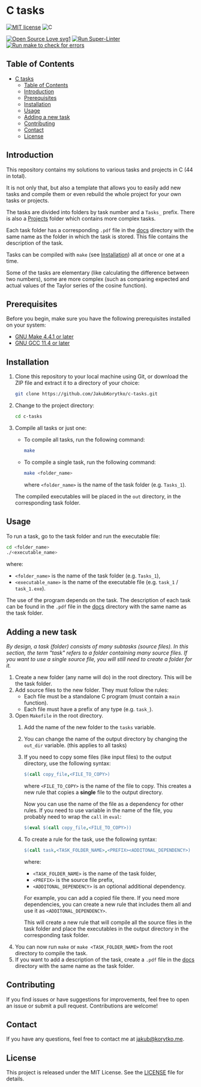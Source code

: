 # C tasks

[![MIT license](https://img.shields.io/badge/License-MIT-blue.svg?style=for-the-badge)](LICENSE)
![C](https://img.shields.io/badge/c-%2300599C.svg?style=for-the-badge&logo=c&logoColor=white)

[![Open Source Love svg1](https://badges.frapsoft.com/os/v1/open-source.svg?v=103)](https://github.com/ellerbrock/open-source-badges/)
[![Run Super-Linter](https://github.com/JakubKorytko/c-tasks/actions/workflows/super-linter.yml/badge.svg?branch=0.1.0)](https://github.com/JakubKorytko/c-tasks/actions/workflows/super-linter.yml?branch=0.1.0)
[![Run make to check for errors](https://github.com/JakubKorytko/c-tasks/actions/workflows/make.yml/badge.svg?branch=0.1.0)](https://github.com/JakubKorytko/c-tasks/actions/workflows/make.yml?branch=0.1.0)

## Table of Contents

- [C tasks](#c-tasks)
  - [Table of Contents](#table-of-contents)
  - [Introduction](#introduction)
  - [Prerequisites](#prerequisites)
  - [Installation](#installation)
  - [Usage](#usage)
  - [Adding a new task](#adding-a-new-task)
  - [Contributing](#contributing)
  - [Contact](#contact)
  - [License](#license)

## Introduction

This repository contains my solutions to various tasks and projects in C (44 in total).

It is not only that,
but also a template that allows you to easily add new tasks and compile them
or even rebuild the whole project for your own tasks or projects.

The tasks are divided into folders by task number and a `Tasks_` prefix.
There is also a [Projects](./Projects/) folder which contains more complex tasks.

Each task folder has a corresponding `.pdf` file in the [docs](./docs/) directory
with the same name as the folder in which the task is stored.
This file contains the description of the task.

Tasks can be compiled with `make` (see [Installation](#installation))
all at once or one at a time.

Some of the tasks are elementary
(like calculating the difference between two numbers),
some are more complex
(such as comparing expected and actual values of the Taylor series of the cosine function).

## Prerequisites

Before you begin, make sure you have the following prerequisites installed on your system:

- [GNU Make 4.4.1 or later](https://www.gnu.org/software/make/)
- [GNU GCC 11.4 or later](https://gcc.gnu.org)

## Installation

1. Clone this repository to your local machine using Git,
or download the ZIP file and extract it to a directory of your choice:

    ```bash
    git clone https://github.com/JakubKorytko/c-tasks.git
    ```

1. Change to the project directory:

    ```bash
    cd c-tasks
    ```

1. Compile all tasks or just one:

    - To compile all tasks, run the following command:

        ```bash
        make
        ```

    - To compile a single task, run the following command:

        ```bash
        make <folder_name>
        ```

        where `<folder_name>` is the name of the task folder (e.g. `Tasks_1`).

    The compiled executables will be placed in the `out` directory,
    in the corresponding task folder.

## Usage

To run a task, go to the task folder and run the executable file:

```bash
cd <folder_name>
./<executable_name>
```

where:

- `<folder_name>` is the name of the task folder (e.g. `Tasks_1`),
- `<executable_name>` is the name of the executable file (e.g. `task_1` / `task_1.exe`).

The use of the program depends on the task.
The description of each task can be found in the `.pdf` file in the [docs](./docs/) directory
with the same name as the task folder.

## Adding a new task

*By design, a task (folder) consists of many subtasks (source files).
In this section, the term "task" refers to a folder containing many source files.
If you want to use a single source file, you will still need to create a folder for it.*

1. Create a new folder (any name will do) in the root directory. This will be the task folder.
2. Add source files to the new folder. They must follow the rules:
    - Each file must be a standalone C program (must contain a `main` function).
    - Each file must have a prefix of any type (e.g. `task_`).
3. Open `Makefile` in the root directory.
    1. Add the name of the new folder to the `tasks` variable.
    2. You can change the name of the output directory by changing the `out_dir` variable.
    (this applies to all tasks)
    3. If you need to copy some files (like input files) to the output directory,
    use the following syntax:

        ```makefile
        $(call copy_file,<FILE_TO_COPY>)
        ```

        where `<FILE_TO_COPY>` is the name of the file to copy.
        This creates a new rule that copies a **single** file to the output directory.

        Now you can use the name of the file as a dependency for other rules.
        If you need to use variable in the name of the file,
        you probably need to wrap the `call` in `eval`:

        ```makefile
        $(eval $(call copy_file,<FILE_TO_COPY>))
        ```

    4. To create a rule for the task, use the following syntax:

        ```makefile
        $(call task,<TASK_FOLDER_NAME>,<PREFIX><ADDITONAL_DEPENDENCY>)
        ```

        where:

        - `<TASK_FOLDER_NAME>` is the name of the task folder,
        - `<PREFIX>` is the source file prefix,
        - `<ADDITONAL_DEPENDENCY>` is an optional additional dependency.

        For example, you can add a copied file there.
        If you need more dependencies, you can create a new rule
        that includes them all and use it as `<ADDITONAL_DEPENDENCY>`.

        This will create a new rule that will compile all the source files in the task folder
        and place the executables in the output directory in the corresponding task folder.
4. You can now run `make` or `make <TASK_FOLDER_NAME>` from the root directory to compile the task.
5. If you want to add a description of the task,
create a `.pdf` file in the [docs](./docs/) directory with the same name as the task folder.

## Contributing

If you find issues or have suggestions for improvements,
feel free to open an issue or submit a pull request.
Contributions are welcome!

## Contact

If you have any questions, feel free to contact me at <jakub@korytko.me>.

## License

This project is released under the MIT License. See the [LICENSE](LICENSE) file for details.
